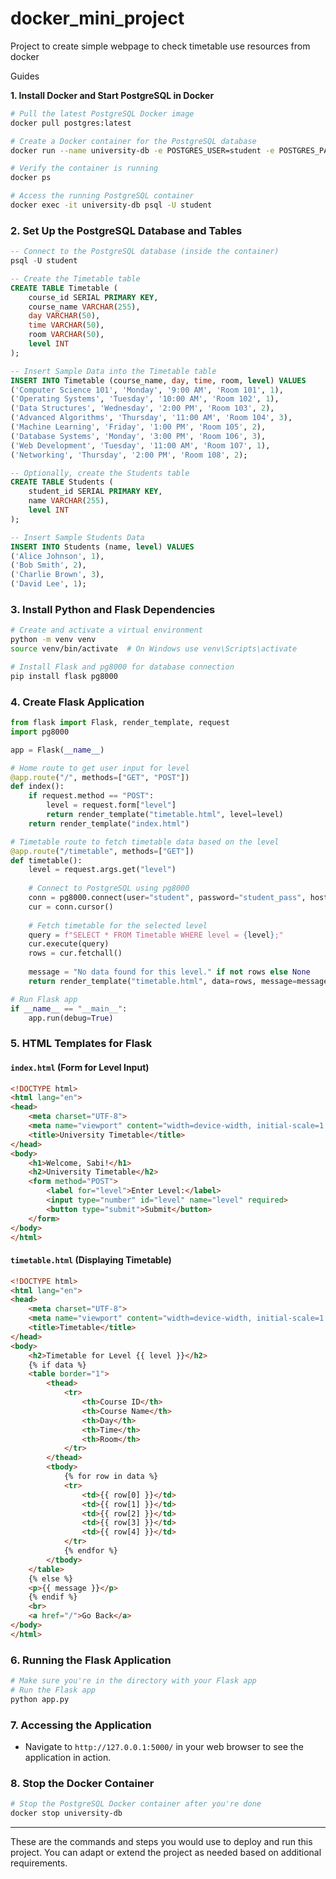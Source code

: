 # docker_mini_project
Project to create simple webpage to check timetable use resources from docker

Guides

**1. Install Docker and Start PostgreSQL in Docker**

```bash
# Pull the latest PostgreSQL Docker image
docker pull postgres:latest

# Create a Docker container for the PostgreSQL database
docker run --name university-db -e POSTGRES_USER=student -e POSTGRES_PASSWORD=student_pass -d -p 5432:5432 postgres:latest

# Verify the container is running
docker ps

# Access the running PostgreSQL container
docker exec -it university-db psql -U student
```

### 2. **Set Up the PostgreSQL Database and Tables**

```sql
-- Connect to the PostgreSQL database (inside the container)
psql -U student

-- Create the Timetable table
CREATE TABLE Timetable (
    course_id SERIAL PRIMARY KEY,
    course_name VARCHAR(255),
    day VARCHAR(50),
    time VARCHAR(50),
    room VARCHAR(50),
    level INT
);

-- Insert Sample Data into the Timetable table
INSERT INTO Timetable (course_name, day, time, room, level) VALUES
('Computer Science 101', 'Monday', '9:00 AM', 'Room 101', 1),
('Operating Systems', 'Tuesday', '10:00 AM', 'Room 102', 1),
('Data Structures', 'Wednesday', '2:00 PM', 'Room 103', 2),
('Advanced Algorithms', 'Thursday', '11:00 AM', 'Room 104', 3),
('Machine Learning', 'Friday', '1:00 PM', 'Room 105', 2),
('Database Systems', 'Monday', '3:00 PM', 'Room 106', 3),
('Web Development', 'Tuesday', '11:00 AM', 'Room 107', 1),
('Networking', 'Thursday', '2:00 PM', 'Room 108', 2);

-- Optionally, create the Students table
CREATE TABLE Students (
    student_id SERIAL PRIMARY KEY,
    name VARCHAR(255),
    level INT
);

-- Insert Sample Students Data
INSERT INTO Students (name, level) VALUES
('Alice Johnson', 1),
('Bob Smith', 2),
('Charlie Brown', 3),
('David Lee', 1);
```

### 3. **Install Python and Flask Dependencies**

```bash
# Create and activate a virtual environment
python -m venv venv
source venv/bin/activate  # On Windows use venv\Scripts\activate

# Install Flask and pg8000 for database connection
pip install flask pg8000
```

### 4. **Create Flask Application**

```python
from flask import Flask, render_template, request
import pg8000

app = Flask(__name__)

# Home route to get user input for level
@app.route("/", methods=["GET", "POST"])
def index():
    if request.method == "POST":
        level = request.form["level"]
        return render_template("timetable.html", level=level)
    return render_template("index.html")

# Timetable route to fetch timetable data based on the level
@app.route("/timetable", methods=["GET"])
def timetable():
    level = request.args.get("level")
    
    # Connect to PostgreSQL using pg8000
    conn = pg8000.connect(user="student", password="student_pass", host="localhost", port=5432, database="postgres")
    cur = conn.cursor()
    
    # Fetch timetable for the selected level
    query = f"SELECT * FROM Timetable WHERE level = {level};"
    cur.execute(query)
    rows = cur.fetchall()
    
    message = "No data found for this level." if not rows else None
    return render_template("timetable.html", data=rows, message=message)

# Run Flask app
if __name__ == "__main__":
    app.run(debug=True)
```

### 5. **HTML Templates for Flask**

#### **`index.html` (Form for Level Input)**

```html
<!DOCTYPE html>
<html lang="en">
<head>
    <meta charset="UTF-8">
    <meta name="viewport" content="width=device-width, initial-scale=1.0">
    <title>University Timetable</title>
</head>
<body>
    <h1>Welcome, Sabi!</h1>
    <h2>University Timetable</h2>
    <form method="POST">
        <label for="level">Enter Level:</label>
        <input type="number" id="level" name="level" required>
        <button type="submit">Submit</button>
    </form>
</body>
</html>
```

#### **`timetable.html` (Displaying Timetable)**

```html
<!DOCTYPE html>
<html lang="en">
<head>
    <meta charset="UTF-8">
    <meta name="viewport" content="width=device-width, initial-scale=1.0">
    <title>Timetable</title>
</head>
<body>
    <h2>Timetable for Level {{ level }}</h2>
    {% if data %}
    <table border="1">
        <thead>
            <tr>
                <th>Course ID</th>
                <th>Course Name</th>
                <th>Day</th>
                <th>Time</th>
                <th>Room</th>
            </tr>
        </thead>
        <tbody>
            {% for row in data %}
            <tr>
                <td>{{ row[0] }}</td>
                <td>{{ row[1] }}</td>
                <td>{{ row[2] }}</td>
                <td>{{ row[3] }}</td>
                <td>{{ row[4] }}</td>
            </tr>
            {% endfor %}
        </tbody>
    </table>
    {% else %}
    <p>{{ message }}</p>
    {% endif %}
    <br>
    <a href="/">Go Back</a>
</body>
</html>
```

### 6. **Running the Flask Application**

```bash
# Make sure you're in the directory with your Flask app
# Run the Flask app
python app.py
```

### 7. **Accessing the Application**

- Navigate to `http://127.0.0.1:5000/` in your web browser to see the application in action.

### 8. **Stop the Docker Container**

```bash
# Stop the PostgreSQL Docker container after you're done
docker stop university-db
```

---

These are the commands and steps you would use to deploy and run this project. You can adapt or extend the project as needed based on additional requirements.

